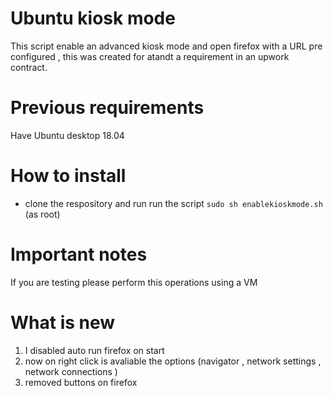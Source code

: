 # Ubuntu kiosk mode
This script enable an advanced kiosk mode and open firefox with a URL pre configured , 
this was created for atandt a requirement in an upwork contract.

# Previous requirements
Have Ubuntu desktop 18.04 

# How to install

- clone the respository and run run the script `sudo sh enablekioskmode.sh` (as root)

# Important notes
If you are testing please perform this operations using a VM 

# What is new
1) I disabled auto run firefox on start 
2) now on right click is avaliable the options (navigator , network settings , network connections )
3) removed buttons on firefox 
